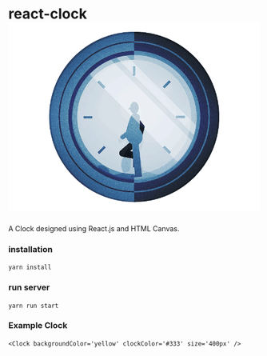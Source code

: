 # react-clock ![Clock](clock.gif)
A Clock designed using React.js and HTML Canvas.

### installation
`yarn install`

### run server
`yarn run start`

### Example Clock
`<Clock backgroundColor='yellow' clockColor='#333' size='400px' />`

